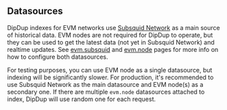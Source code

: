 <!-- markdownlint-disable first-line-h1 -->
## Datasources

DipDup indexes for EVM networks use [Subsquid Network](https://docs.subsquid.io/subsquid-network/overview/) as a main source of historical data. EVM nodes are not required for DipDup to operate, but they can be used to get the latest data (not yet in Subsquid Network) and realtime updates. See [evm.subsquid](../3.datasources/4.evm_subsquid.md) and [evm.node](../3.datasources/3.evm_node.md) pages for more info on how to configure both datasources.

For testing purposes, you can use EVM node as a single datasource, but indexing will be significantly slower. For production, it's recommended to use Subsquid Network as the main datasource and EVM node(s) as a secondary one. If there are multiple `evm.node` datasources attached to index, DipDup will use random one for each request.
